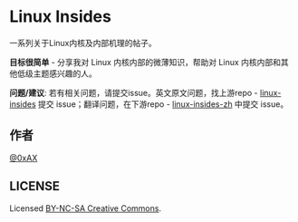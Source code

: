 # Linux Insides

一系列关于Linux内核及内部机理的帖子。

**目标很简单** - 分享我对 Linux 内核内部的微薄知识，帮助对 Linux 内核内部和其他低级主题感兴趣的人。

**问题/建议**: 若有相关问题，请提交issue。英文原文问题，找上游repo - [linux-insides](https://github.com/0xAX/linux-insides) 提交 issue；翻译问题，在下游repo - [linux-insides-zh](https://github.com/mannkafai/linux-insides-zh) 中提交 issue。

## 作者

[@0xAX](https://twitter.com/0xAX)

## LICENSE

Licensed [BY-NC-SA Creative Commons](http://creativecommons.org/licenses/by-nc-sa/4.0/).
